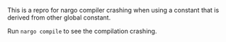 This is a repro for nargo compiler crashing when using a constant that is derived from other global constant.

Run `nargo compile` to see the compilation crashing.
